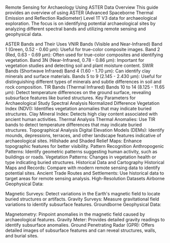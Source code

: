 Remote Sensing for Archaeology Using ASTER Data
Overview
This guide provides an overview of using ASTER (Advanced Spaceborne Thermal Emission and Reflection Radiometer) Level 1T V3 data for archaeological exploration. The focus is on identifying potential archaeological sites by analyzing different spectral bands and utilizing remote sensing and geophysical data.

ASTER Bands and Their Uses
VNIR Bands (Visible and Near-Infrared)
Band 1 (Green, 0.52 - 0.60 µm): Useful for true-color composite images.
Band 2 (Red, 0.63 - 0.69 µm): Often used for true-color composites and identifying vegetation.
Band 3N (Near-Infrared, 0.78 - 0.86 µm): Important for vegetation studies and detecting soil and plant moisture content.
SWIR Bands (Shortwave Infrared)
Band 4 (1.60 - 1.70 µm): Can identify clay minerals and surface materials.
Bands 5 to 9 (2.145 - 2.430 µm): Useful for distinguishing different types of minerals and subtle differences in soil and rock composition.
TIR Bands (Thermal Infrared)
Bands 10 to 14 (8.125 - 11.65 µm): Detect temperature differences on the ground surface, revealing subsurface features like buried structures.
Key Parameters for Archaeological Study
Spectral Analysis
Normalized Difference Vegetation Index (NDVI): Identifies vegetation anomalies that may indicate buried structures.
Clay Mineral Index: Detects high clay content associated with ancient human activities.
Thermal Analysis
Thermal Anomalies: Use TIR bands to detect temperature differences that may indicate buried structures.
Topographical Analysis
Digital Elevation Models (DEMs): Identify mounds, depressions, terraces, and other landscape features indicative of archaeological sites.
Hillshade and Shaded Relief Maps: Enhance topographic features for better visibility.
Pattern Recognition
Anthropogenic Patterns: Identify geometric patterns suggesting human activity, such as buildings or roads.
Vegetation Patterns: Changes in vegetation health or type indicating buried structures.
Historical Data and Cartography
Historical Maps and Records: Compare with modern remote sensing data to identify potential sites.
Ancient Trade Routes and Settlements: Use historical data to target areas for remote sensing analysis.
High-Resolution Datasets
Airborne Geophysical Data:

Magnetic Surveys: Detect variations in the Earth's magnetic field to locate buried structures or artifacts.
Gravity Surveys: Measure gravitational field variations to identify subsurface features.
Groundborne Geophysical Data:

Magnetometry: Pinpoint anomalies in the magnetic field caused by archaeological features.
Gravity Meter: Provides detailed gravity readings to identify subsurface anomalies.
Ground Penetrating Radar (GPR): Offers detailed images of subsurface features and can reveal structures, walls, and burial sites.